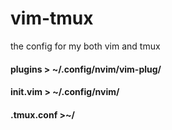 # vim-tmux
the config for my both vim and tmux

#### plugins > ~/.config/nvim/vim-plug/
#### init.vim > ~/.config/nvim/
#### .tmux.conf >~/
